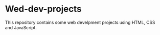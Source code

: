 # Wed-dev-projects
This repository contains some web develpment projects using HTML, CSS and JavaScript. 
